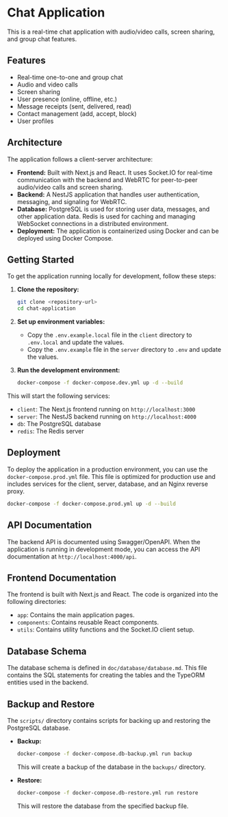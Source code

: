 # Chat Application

This is a real-time chat application with audio/video calls, screen sharing, and group chat features.

## Features

- Real-time one-to-one and group chat
- Audio and video calls
- Screen sharing
- User presence (online, offline, etc.)
- Message receipts (sent, delivered, read)
- Contact management (add, accept, block)
- User profiles

## Architecture

The application follows a client-server architecture:

- **Frontend:** Built with Next.js and React. It uses Socket.IO for real-time communication with the backend and WebRTC for peer-to-peer audio/video calls and screen sharing.
- **Backend:** A NestJS application that handles user authentication, messaging, and signaling for WebRTC.
- **Database:** PostgreSQL is used for storing user data, messages, and other application data. Redis is used for caching and managing WebSocket connections in a distributed environment.
- **Deployment:** The application is containerized using Docker and can be deployed using Docker Compose.

## Getting Started

To get the application running locally for development, follow these steps:

1.  **Clone the repository:**

    ```bash
    git clone <repository-url>
    cd chat-application
    ```

2.  **Set up environment variables:**

    - Copy the `.env.example.local` file in the `client` directory to `.env.local` and update the values.
    - Copy the `.env.example` file in the `server` directory to `.env` and update the values.

3.  **Run the development environment:**
    ```bash
    docker-compose -f docker-compose.dev.yml up -d --build
    ```

This will start the following services:

- `client`: The Next.js frontend running on `http://localhost:3000`
- `server`: The NestJS backend running on `http://localhost:4000`
- `db`: The PostgreSQL database
- `redis`: The Redis server

## Deployment

To deploy the application in a production environment, you can use the `docker-compose.prod.yml` file. This file is optimized for production use and includes services for the client, server, database, and an Nginx reverse proxy.

```bash
docker-compose -f docker-compose.prod.yml up -d --build
```

## API Documentation

The backend API is documented using Swagger/OpenAPI. When the application is running in development mode, you can access the API documentation at `http://localhost:4000/api`.

## Frontend Documentation

The frontend is built with Next.js and React. The code is organized into the following directories:

- `app`: Contains the main application pages.
- `components`: Contains reusable React components.
- `utils`: Contains utility functions and the Socket.IO client setup.

## Database Schema

The database schema is defined in `doc/database/database.md`. This file contains the SQL statements for creating the tables and the TypeORM entities used in the backend.

## Backup and Restore

The `scripts/` directory contains scripts for backing up and restoring the PostgreSQL database.

- **Backup:**

  ```bash
  docker-compose -f docker-compose.db-backup.yml run backup
  ```

  This will create a backup of the database in the `backups/` directory.

- **Restore:**
  ```bash
  docker-compose -f docker-compose.db-restore.yml run restore
  ```
  This will restore the database from the specified backup file.
